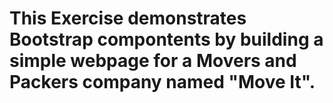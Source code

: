 <h1>This Exercise demonstrates Bootstrap compontents by building a simple webpage for a Movers and Packers company named "Move It". <h1>
